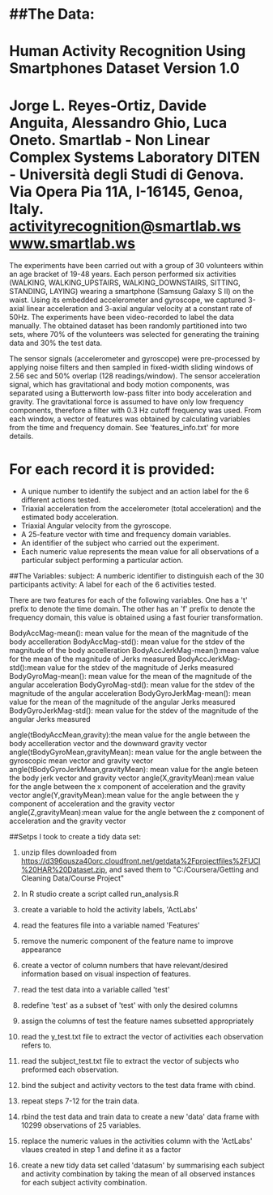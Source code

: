 ##The Data:
==================================================================
Human Activity Recognition Using Smartphones Dataset
Version 1.0
==================================================================
Jorge L. Reyes-Ortiz, Davide Anguita, Alessandro Ghio, Luca Oneto.
Smartlab - Non Linear Complex Systems Laboratory
DITEN - Università degli Studi di Genova.
Via Opera Pia 11A, I-16145, Genoa, Italy.
activityrecognition@smartlab.ws
www.smartlab.ws
==================================================================

The experiments have been carried out with a group of 30 volunteers within an 
age bracket of 19-48 years. Each person performed six activities (WALKING, 
WALKING_UPSTAIRS, WALKING_DOWNSTAIRS, SITTING, STANDING, LAYING) wearing a 
smartphone (Samsung Galaxy S II) on the waist. Using its embedded accelerometer 
and gyroscope, we captured 3-axial linear acceleration and 3-axial angular 
velocity at a constant rate of 50Hz. The experiments have been video-recorded 
to label the data manually. The obtained dataset has been randomly partitioned 
into two sets, where 70% of the volunteers was selected for generating the 
training data and 30% the test data. 

The sensor signals (accelerometer and gyroscope) were pre-processed by applying 
noise filters and then sampled in fixed-width sliding windows of 2.56 sec and 
50% overlap (128 readings/window). The sensor acceleration signal, which has 
gravitational and body motion components, was separated using a Butterworth 
low-pass filter into body acceleration and gravity. The gravitational force is 
assumed to have only low frequency components, therefore a filter with 0.3 Hz 
cutoff frequency was used. From each window, a vector of features was obtained 
by calculating variables from the time and frequency domain. See 
'features_info.txt' for more details. 

For each record it is provided:
======================================

* A unique number to identify the subject and an action label for the 6 
different actions tested.
* Triaxial acceleration from the accelerometer (total acceleration) and the 
estimated body acceleration.
* Triaxial Angular velocity from the gyroscope. 
* A 25-feature vector with time and frequency domain variables. 
* An identifier of the subject who carried out the experiment.
* Each numeric value represents the mean value for all observations of a 
particular subject performing a particular action.

##The Variables:
subject: A numberic identifier to distinguish each of the 30 participants
activity: A label for each of the 6 activities tested.

There are two features for each of the following variables.  One has a 't' prefix
to denote the time domain.  The other has an 'f' prefix to denote the frequency
domain, this value is obtained using a fast fourier transformation.

BodyAccMag-mean(): mean value for the mean of the magnitude of the body accelleration
BodyAccMag-std(): mean value for the stdev of the magnitude of the body accelleration
BodyAccJerkMag-mean():mean value for the mean of the magnitude of Jerks measured
BodyAccJerkMag-std():mean value for the stdev of the magnitude of Jerks measured
BodyGyroMag-mean(): mean value for the mean of the magnitude of the angular acceleration
BodyGyroMag-std(): mean value for the stdev of the magnitude of the angular acceleration
BodyGyroJerkMag-mean(): mean value for the mean of the magnitude of the angular Jerks measured
BodyGyroJerkMag-std(): mean value for the stdev of the magnitude of the angular Jerks measured

angle(tBodyAccMean,gravity):the mean value for the angle between the body accelleration vector and the downward gravity vector
angle(tBodyGyroMean,gravityMean): mean value for the angle between the gyroscopic mean vector and gravity vector
angle(tBodyGyroJerkMean,gravityMean): mean value for the angle beteen the body jerk vector and gravity vector
angle(X,gravityMean):mean value for the angle between the x component of acceleration and the gravity vector
angle(Y,gravityMean):mean value for the angle between the y component of acceleration and the gravity vector
angle(Z,gravityMean):mean value for the angle between the z component of acceleration and the gravity vector

##Setps I took to create a tidy data set:

1) unzip files downloaded from https://d396qusza40orc.cloudfront.net/getdata%2Fprojectfiles%2FUCI%20HAR%20Dataset.zip, 
and saved them to "C:/Coursera/Getting and Cleaning Data/Course Project"

2) In R studio create a script called run_analysis.R

3) create a variable to hold the activity labels, 'ActLabs'

4) read the features file into a variable named 'Features'

5) remove the numeric component of the feature name to improve appearance

6) create a vector of column numbers that have relevant/desired information based on visual inspection of features.

7) read the test data into a variable called 'test'

8) redefine 'test' as a subset of 'test' with only the desired columns

9) assign the columns of test the feature names subsetted appropriately

10) read the y_test.txt file to extract the vector of activities each observation refers to.

11) read the subject_test.txt file to extract the vector of subjects who preformed each observation.

12) bind the subject and activity vectors to the test data frame with cbind.

13) repeat steps 7-12 for the train data.

14) rbind the test data and train data to create a new 'data' data frame with 10299 observations of 25 variables.

15) replace the numeric values in the activities column with the 'ActLabs' vlaues created in step 1 and define it as a factor

16) create a new tidy data set called 'datasum' by summarising each subject and activity combination by taking the mean of all observed instances for each subject activity combination.
